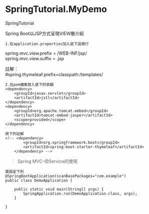 # SpringTutorial.MyDemo
SpringTutorial


Spring Boot以JSP方式呈現VIEW層介紹

    1.在application.properties加入底下這兩行
    
spring.mvc.view.prefix = /WEB-INF/jsp/
<BR>
spring.mvc.view.suffix =  .jsp

註解：
<BR>
#spring.thymeleaf.prefix=classpath:/templates/
<BR>

    2.在pom檔案放入底下的依賴
    <dependency>
        <groupId>javax.servlet</groupId>
        <artifactId>jstl</artifactId>
    </dependency>
    <dependency>
        <groupId>org.apache.tomcat.embed</groupId>
        <artifactId>tomcat-embed-jasper</artifactId>
        <scope>provided</scope>
    </dependency>

    將下列註解
    <!-- <dependency>
      		<groupId>org.springframework.boot</groupId>
      		<artifactId>spring-boot-starter-thymeleaf</artifactId>
    	</dependency> -->



>Spring MVC-@Service的使用

    需設定下列
    @SpringBootApplication(scanBasePackages="com.example")
    public class DemoApplication {

	    public static void main(String[] args) {
		    SpringApplication.run(DemoApplication.class, args);
	    }

    }



